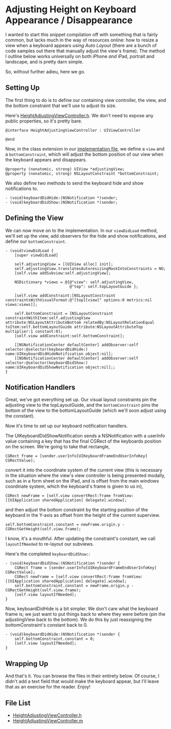 Adjusting Height on Keyboard Appearance / Disappearance
=======================================================

I wanted to start this snippet compilation off with something that is fairly common, but lacks much in the way of resources online: how to resize a view when a keyboard appears *using Auto Layout* (there are a bunch of code samples out there that manually adjust the view's frame). The method I outline below works universally on both iPhone *and* iPad, portrait and landscape, and is pretty darn simple.

So, without further adieu, here we go.

Setting Up
----------

The first thing to do is to define our containing view controller, the view, and the bottom constraint that we'll use to adjust its size.

Here's [HeightAdjustingViewController.h](HeightAdjustingViewController.h). We don't need to expose any public properties, so it's pretty bare.

```objc
@interface HeightAdjustingViewController : UIViewController

@end
```

Now, in the class extension in our [implementation file](HeightAdjustingViewController.m), we define a `view` and a `bottomConstraint`, which will adjust the bottom position of our view when the keyboard appears and disappears.

```objc
@property (nonatomic, strong) UIView *adjustingView;
@property (nonatomic, strong) NSLayoutConstraint *bottomConstraint;
```

We also define two methods to send the keyboard hide and show notifications to.

```objc
- (void)keyboardDidHide:(NSNotification *)sender;
- (void)keyboardDidShow:(NSNotification *)sender;
```

Defining the View
-----------------

We can now move on to the implementation. In our `viewDidLoad` method, we'll set up the view, add observers for the hide and show notifications, and define our `bottomConstraint`.

```objc
- (void)viewDidLoad {
    [super viewDidLoad]

    self.adjustingView = [[UIView alloc] init];
    self.adjustingView.translatesAutoresizingMaskIntoConstraints = NO;
    [self.view addSubview:self.adjustingView];

    NSDictionary *views = @{@"view": self.adjustingView,
                            @"top": self.topLayoutGuide };

    [self.view addConstraint:[NSLayoutConstraint constraintsWithVisualFormat:@"[top][view]" options:0 metrics:nil views:views]];

    self.bottomConstraint = [NSLayoutConstraint constraintWithItem:self.adjustingView attribute:NSLayoutAttributeBottom relatedBy:NSLayoutRelationEqual toItem:self.bottomLayoutGuide attribute:NSLayoutAttributeTop multiplier:1 constant:0];
    [self.view addConstraint:self.bottomConstraint];

    [[NSNotificationCenter defaultCenter] addObserver:self selector:@selector(keyboardDidHide:) name:UIKeyboardDidHideNotification object:nil];
    [[NSNotificationCenter defaultCenter] addObserver:self selector:@selector(keyboardDidShow:) name:UIKeyboardDidShowNotification object:nil];;
}
```

Notification Handlers
---------------------

Great, we've got everything set up. Our visual layout constraints pin the adjusting view to the topLayoutGuide, and the `bottomConstraint` pins the bottom of the view to the bottomLayoutGuide (which we'll soon adjust using the constant).

Now it's time to set up our keyboard notification handlers.

The UIKeyboardDidShowNotification sends a NSNotification with a userInfo value containing a key that has the final CGRect of the keyboards position on the screen. We're going to take that rectangle,

```objc
CGRect frame = [sender.userInfo[UIKeyboardFrameEndUserInfoKey] CGRectValue];
```

convert it into the coordinate system of the current view (this is necessary in the situation where the view's view controller is being presented modally, such as in a form sheet on the iPad, and is offset from the main windows coordinate system, which the keyboard's frame is given to us in),

```objc
CGRect newFrame = [self.view convertRect:frame fromView:[[UIApplication sharedApplication] delegate].window];
```

and then adjust the bottom constraint by the starting position of the keyboard in the Y-axis as offset from the height of the current superview.

```objc
self.bottomConstraint.constant = newFrame.origin.y - CGRectGetHeight(self.view.frame);
```

I know, it's a mouthful. After updating the constraint's constant, we call `layoutIfNeeded` to re-layout our subviews.

Here's the completed `keyboardDidShow:`:

```objc
- (void)keyboardDidShow:(NSNotification *)sender {
    CGRect frame = [sender.userInfo[UIKeyboardFrameEndUserInfoKey] CGRectValue];
    CGRect newFrame = [self.view convertRect:frame fromView:[[UIApplication sharedApplication] delegate].window];
    self.bottomConstraint.constant = newFrame.origin.y - CGRectGetHeight(self.view.frame);
    [self.view layoutIfNeeded];
}
```

Now, keyboardDidHide is a bit simpler. We don't care what the keyboard frame is; we just want to put things back to where they were before (pin the adjustingView back to the bottom). We do this by just reassigning the bottomConstraint's constant back to 0.

```objc
- (void)keyboardDidHide:(NSNotification *)sender {
    self.bottomConstraint.constant = 0;
    [self.view layoutIfNeeded];
}
```

Wrapping Up
-----------

And that's it. You can browse the files in their entirety below. Of course, I didn't add a text field that would make the keyboard appear, but I'll leave that as an exercise for the reader. Enjoy!

File List
---------

* [HeightAdjustingViewController.h](HeightAdjustingViewController.h)
* [HeightAdjustingViewController.m](HeightAdjustingViewController.m)

